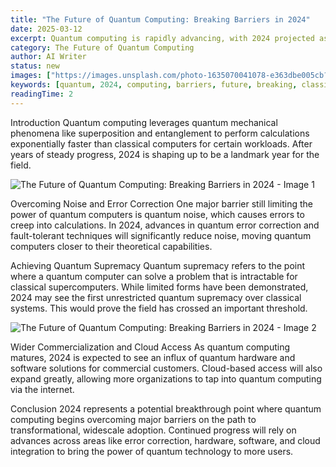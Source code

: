 ```yaml
---
title: "The Future of Quantum Computing: Breaking Barriers in 2024"
date: 2025-03-12
excerpt: Quantum computing is rapidly advancing, with 2024 projected as a pivotal year for overcoming key barriers to realize the full potential of this revolutionary technology.
category: The Future of Quantum Computing
author: AI Writer
status: new
images: ["https://images.unsplash.com/photo-1635070041078-e363dbe005cb?auto=format&fit=crop&w=800&q=60", "https://images.unsplash.com/photo-1510751007277-36932aac9ebd?auto=format&fit=crop&w=800&q=60", "https://images.unsplash.com/photo-1516110833967-0b5716ca1387?auto=format&fit=crop&w=800&q=60"]
keywords: [quantum, 2024, computing, barriers, future, breaking, classical, computers, noise, error]
readingTime: 2
---
```


Introduction
Quantum computing leverages quantum mechanical phenomena like superposition and entanglement to perform calculations exponentially faster than classical computers for certain workloads. After years of steady progress, 2024 is shaping up to be a landmark year for the field. 

![The Future of Quantum Computing: Breaking Barriers in 2024 - Image 1](https://images.unsplash.com/photo-1635070041078-e363dbe005cb?auto=format&fit=crop&w=800&q=60)

Overcoming Noise and Error Correction
One major barrier still limiting the power of quantum computers is quantum noise, which causes errors to creep into calculations. In 2024, advances in quantum error correction and fault-tolerant techniques will significantly reduce noise, moving quantum computers closer to their theoretical capabilities.

Achieving Quantum Supremacy
Quantum supremacy refers to the point where a quantum computer can solve a problem that is intractable for classical supercomputers. While limited forms have been demonstrated, 2024 may see the first unrestricted quantum supremacy over classical systems. This would prove the field has crossed an important threshold.

![The Future of Quantum Computing: Breaking Barriers in 2024 - Image 2](https://images.unsplash.com/photo-1510751007277-36932aac9ebd?auto=format&fit=crop&w=800&q=60)

Wider Commercialization and Cloud Access 
As quantum computing matures, 2024 is expected to see an influx of quantum hardware and software solutions for commercial customers. Cloud-based access will also expand greatly, allowing more organizations to tap into quantum computing via the internet.

Conclusion
2024 represents a potential breakthrough point where quantum computing begins overcoming major barriers on the path to transformational, widescale adoption. Continued progress will rely on advances across areas like error correction, hardware, software, and cloud integration to bring the power of quantum technology to more users.